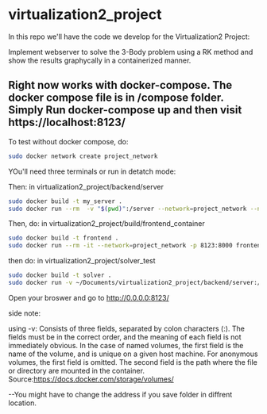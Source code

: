 # virtualization2_project
In this repo we'll have the code we develop for the Virtualization2 Project:

Implement webserver to solve the 3-Body problem using a RK method and show the results graphycally in a containerized manner.

Right now works with docker-compose. The docker compose file is in /compose folder. Simply Run docker-compose up and then visit https://localhost:8123/
-------------------------------------------------------------------------------------------------------------------------------------------------------

To test without docker compose, do:
```bash
sudo docker network create project_network
```
YOu'll need three terminals or run in detatch mode:

Then:
in  virtualization2_project/backend/server
```bash
sudo docker build -t my_server .
sudo docker run --rm  -v "$(pwd)":/server --network=project_network --name project_server my_server
```
Then, do:
in virtualization2_project/build/frontend_container
```bash
sudo docker build -t frontend .
sudo docker run --rm -it --network=project_network -p 8123:8000 frontend
```

then do:
in virtualization2_project/solver_test
```bash
sudo docker build -t solver .
sudo docker run -v ~/Documents/virtualization2_project/backend/server:/solver --rm --network=project_network --name=solver solver
```


Open your broswer and go to http://0.0.0.0:8123/

side note: 

using -v: Consists of three fields, separated by colon characters (:). The fields must be in the correct order, and the meaning of each field is not immediately obvious.
In the case of named volumes, the first field is the name of the volume, and is unique on a given host machine. For anonymous volumes, the first field is omitted.
The second field is the path where the file or directory are mounted in the container.
Source:https://docs.docker.com/storage/volumes/

--You might have to change the address if you save folder in diffrent location.

